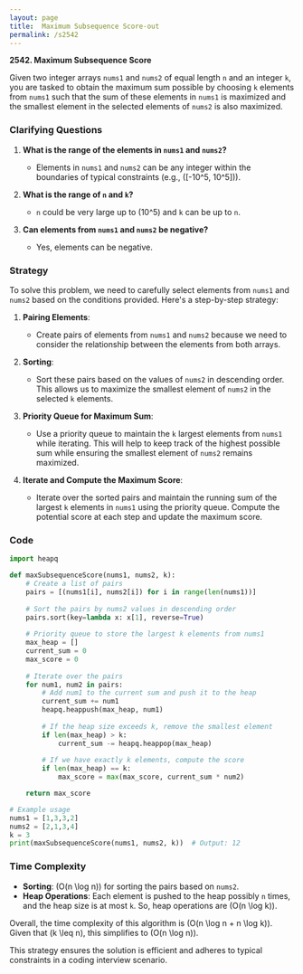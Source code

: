 ```yaml
---
layout: page
title:  Maximum Subsequence Score-out
permalink: /s2542
---
```


**2542. Maximum Subsequence Score**

Given two integer arrays `nums1` and `nums2` of equal length `n` and an integer `k`, you are tasked to obtain the maximum sum possible by choosing `k` elements from `nums1` such that the sum of these elements in `nums1` is maximized and the smallest element in the selected elements of `nums2` is also maximized.

### Clarifying Questions

1. **What is the range of the elements in `nums1` and `nums2`?**
   - Elements in `nums1` and `nums2` can be any integer within the boundaries of typical constraints (e.g., \([-10^5, 10^5]\)).

2. **What is the range of `n` and `k`?**
   - `n` could be very large up to \(10^5\) and `k` can be up to `n`.

3. **Can elements from `nums1` and `nums2` be negative?**
   - Yes, elements can be negative.

### Strategy

To solve this problem, we need to carefully select elements from `nums1` and `nums2` based on the conditions provided. Here's a step-by-step strategy:

1. **Pairing Elements**:
   - Create pairs of elements from `nums1` and `nums2` because we need to consider the relationship between the elements from both arrays.

2. **Sorting**:
   - Sort these pairs based on the values of `nums2` in descending order. This allows us to maximize the smallest element of `nums2` in the selected `k` elements.

3. **Priority Queue for Maximum Sum**:
   - Use a priority queue to maintain the `k` largest elements from `nums1` while iterating. This will help to keep track of the highest possible sum while ensuring the smallest element of `nums2` remains maximized.

4. **Iterate and Compute the Maximum Score**:
   - Iterate over the sorted pairs and maintain the running sum of the largest `k` elements in `nums1` using the priority queue. Compute the potential score at each step and update the maximum score.

### Code

```python
import heapq

def maxSubsequenceScore(nums1, nums2, k):
    # Create a list of pairs
    pairs = [(nums1[i], nums2[i]) for i in range(len(nums1))]
    
    # Sort the pairs by nums2 values in descending order
    pairs.sort(key=lambda x: x[1], reverse=True)
    
    # Priority queue to store the largest k elements from nums1
    max_heap = []
    current_sum = 0
    max_score = 0
    
    # Iterate over the pairs
    for num1, num2 in pairs:
        # Add num1 to the current sum and push it to the heap
        current_sum += num1
        heapq.heappush(max_heap, num1)
        
        # If the heap size exceeds k, remove the smallest element
        if len(max_heap) > k:
            current_sum -= heapq.heappop(max_heap)
        
        # If we have exactly k elements, compute the score
        if len(max_heap) == k:
            max_score = max(max_score, current_sum * num2)

    return max_score

# Example usage
nums1 = [1,3,3,2]
nums2 = [2,1,3,4]
k = 3
print(maxSubsequenceScore(nums1, nums2, k))  # Output: 12
```

### Time Complexity

- **Sorting**: \(O(n \log n)\) for sorting the pairs based on `nums2`.
- **Heap Operations**: Each element is pushed to the heap possibly `n` times, and the heap size is at most `k`. So, heap operations are \(O(n \log k)\).

Overall, the time complexity of this algorithm is \(O(n \log n + n \log k)\). Given that \(k \leq n\), this simplifies to \(O(n \log n)\).

This strategy ensures the solution is efficient and adheres to typical constraints in a coding interview scenario.
